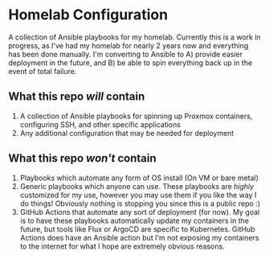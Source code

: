 # Homelab Configuration
A collection of Ansible playbooks for my homelab. Currently this is a work in progress, as I've had my homelab for nearly 2 years now and everything has been done manually. I'm converting to Ansible to A) provide easier deployment in the future, and B) be able to spin everything back up in the event of total failure.

## What this repo *will* contain
1. A collection of Ansible playbooks for spinning up Proxmox containers, configuring SSH, and other specific applications
2. Any additional configuration that may be needed for deployment

## What this repo *won't* contain
1. Playbooks which automate any form of OS install (On VM or bare metal)
2. Generic playbooks which anyone can use. These playbooks are _highly_ customized for my use, however you may use them if you like the way I do things! Obviously nothing is stopping you since this is a public repo :)
3. GitHub Actions that automate any sort of deployment (for now). My goal is to have these playbooks automatically update my containers in the future, but tools like Flux or ArgoCD are specific to Kubernetes. GitHub Actions does have an Ansible action but I'm not exposing my containers to the internet for what I hope are extremely obvious reasons.
